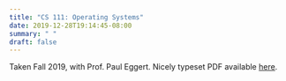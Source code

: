 ```yaml
---
title: "CS 111: Operating Systems"
date: 2019-12-28T19:14:45-08:00
summary: " "
draft: false
---
```


Taken Fall 2019, with Prof. Paul Eggert. 
Nicely typeset PDF available [here](/notes/cs-111.pdf). 
